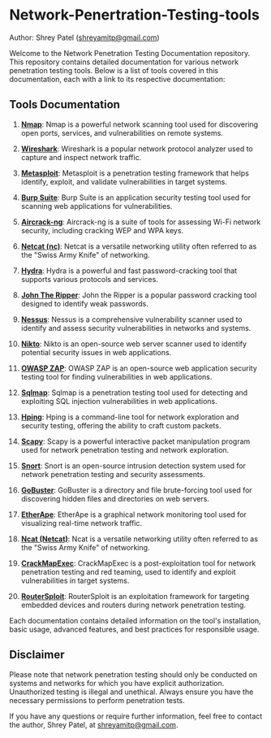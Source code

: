 # Network-Penertration-Testing-tools

Author: Shrey Patel (shreyamitp@gmail.com)

Welcome to the Network Penetration Testing Documentation repository. This repository contains detailed documentation for various network penetration testing tools. Below is a list of tools covered in this documentation, each with a link to its respective documentation:

## Tools Documentation

1. [**Nmap**](Nmap.md): Nmap is a powerful network scanning tool used for discovering open ports, services, and vulnerabilities on remote systems.

2. [**Wireshark**](Wireshark_.md): Wireshark is a popular network protocol analyzer used to capture and inspect network traffic.

3. [**Metasploit**](Metasploit.md): Metasploit is a penetration testing framework that helps identify, exploit, and validate vulnerabilities in target systems.

4. [**Burp Suite**](BurpSuite.md): Burp Suite is an application security testing tool used for scanning web applications for vulnerabilities.

5. [**Aircrack-ng**](aircrack-ng.md): Aircrack-ng is a suite of tools for assessing Wi-Fi network security, including cracking WEP and WPA keys.

6. [**Netcat (nc)**](netcat.md): Netcat is a versatile networking utility often referred to as the "Swiss Army Knife" of networking.

7. [**Hydra**](hydra.md): Hydra is a powerful and fast password-cracking tool that supports various protocols and services.

8. [**John The Ripper**](JohnTheRipper.md): John the Ripper is a popular password cracking tool designed to identify weak passwords.

9. [**Nessus**](Nessus.md): Nessus is a comprehensive vulnerability scanner used to identify and assess security vulnerabilities in networks and systems.

10. [**Nikto**](Nikto.md): Nikto is an open-source web server scanner used to identify potential security issues in web applications.

11. [**OWASP ZAP**](OWASP-ZAP.md): OWASP ZAP is an open-source web application security testing tool for finding vulnerabilities in web applications.

12. [**Sqlmap**](sqlmap.md): Sqlmap is a penetration testing tool used for detecting and exploiting SQL injection vulnerabilities in web applications.

13. [**Hping**](hping.md): Hping is a command-line tool for network exploration and security testing, offering the ability to craft custom packets.

14. [**Scapy**](scapy.md): Scapy is a powerful interactive packet manipulation program used for network penetration testing and network exploration.

15. [**Snort**](snort.md): Snort is an open-source intrusion detection system used for network penetration testing and security assessments.

16. [**GoBuster**](gobuster.md): GoBuster is a directory and file brute-forcing tool used for discovering hidden files and directories on web servers.

17. [**EtherApe**](EtherApe.md): EtherApe is a graphical network monitoring tool used for visualizing real-time network traffic.

18. [**Ncat (Netcat)**](Ncat.md): Ncat is a versatile networking utility often referred to as the "Swiss Army Knife" of networking.

19. [**CrackMapExec**](CrackMapExec.md): CrackMapExec is a post-exploitation tool for network penetration testing and red teaming, used to identify and exploit vulnerabilities in target systems.

20. [**RouterSploit**](Routersploit.md): RouterSploit is an exploitation framework for targeting embedded devices and routers during network penetration testing.

Each documentation contains detailed information on the tool's installation, basic usage, advanced features, and best practices for responsible usage.

## Disclaimer

Please note that network penetration testing should only be conducted on systems and networks for which you have explicit authorization. Unauthorized testing is illegal and unethical. Always ensure you have the necessary permissions to perform penetration tests.

If you have any questions or require further information, feel free to contact the author, Shrey Patel, at shreyamitp@gmail.com.

